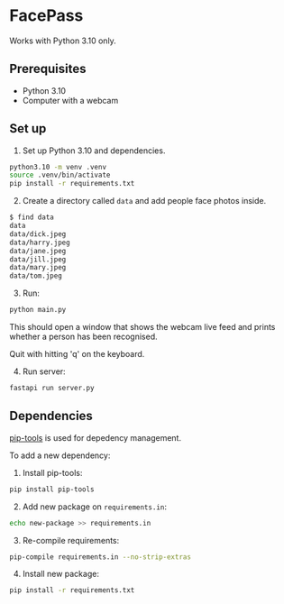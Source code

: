 # FacePass

Works with Python 3.10 only.

## Prerequisites

* Python 3.10
* Computer with a webcam

## Set up

1. Set up Python 3.10 and dependencies.

```sh
python3.10 -m venv .venv
source .venv/bin/activate
pip install -r requirements.txt
```

2. Create a directory called `data` and add people face photos inside.

```sh
$ find data
data
data/dick.jpeg
data/harry.jpeg
data/jane.jpeg
data/jill.jpeg
data/mary.jpeg
data/tom.jpeg
```

3. Run:

```sh
python main.py
```

This should open a window that shows the webcam live feed and prints whether a person
has been recognised.

Quit with hitting 'q' on the keyboard.

4. Run server:

```sh
fastapi run server.py
```

## Dependencies

[pip-tools](https://github.com/jazzband/pip-tools) is used for depedency management.

To add a new dependency:

1. Install pip-tools:

  ```sh
  pip install pip-tools
  ```

2. Add new package on `requirements.in`:

  ```sh
  echo new-package >> requirements.in
  ```

3. Re-compile requirements:

  ```sh
  pip-compile requirements.in --no-strip-extras
  ```

4. Install new package:

  ```sh
  pip install -r requirements.txt
  ```
